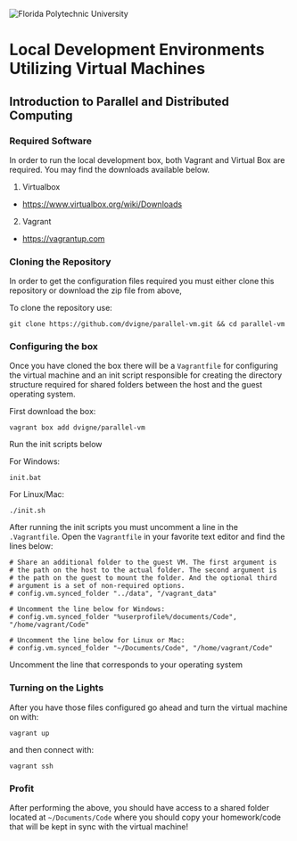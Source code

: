 ![Florida Polytechnic University](https://floridapoly.edu/wp-content/themes/floridapolytechnic/images/home_logo.png)
# Local Development Environments Utilizing Virtual Machines
## Introduction to Parallel and Distributed Computing

### Required Software
In order to run the local development box, both Vagrant and Virtual Box are required. You may find the downloads available below.
1. Virtualbox
  * https://www.virtualbox.org/wiki/Downloads
2. Vagrant
  * https://vagrantup.com

### Cloning the Repository
In order to get the configuration files required you must either clone this repository or download the zip file from above,

To clone the repository use:
```
git clone https://github.com/dvigne/parallel-vm.git && cd parallel-vm
```

### Configuring the box
Once you have cloned the box there will be a `Vagrantfile` for configuring the virtual machine and an init script responsible for creating the directory structure required for shared folders between the host and the guest operating system.

First download the box:
```
vagrant box add dvigne/parallel-vm
```
Run the init scripts below

For Windows:
```
init.bat
```
For Linux/Mac:
```
./init.sh
```
After running the init scripts you must uncomment a line in the `.Vagrantfile`. Open the `Vagrantfile` in your favorite text editor and find the lines below:
```
# Share an additional folder to the guest VM. The first argument is
# the path on the host to the actual folder. The second argument is
# the path on the guest to mount the folder. And the optional third
# argument is a set of non-required options.
# config.vm.synced_folder "../data", "/vagrant_data"

# Uncomment the line below for Windows:
# config.vm.synced_folder "%userprofile%/documents/Code", "/home/vagrant/Code"

# Uncomment the line below for Linux or Mac:
# config.vm.synced_folder "~/Documents/Code", "/home/vagrant/Code"
```
Uncomment the line that corresponds to your operating system

### Turning on the Lights
After you have those files configured go ahead and turn the virtual machine on with:
```
vagrant up
```
and then connect with:
```
vagrant ssh
```
### Profit
After performing the above, you should have access to a shared folder located at `~/Documents/Code` where you should copy your homework/code that will be kept in sync with the virtual machine!
